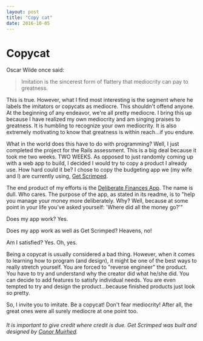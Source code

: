 ```yaml
---
layout: post
title: "Copy cat"
date: 2016-10-05
---
```


# Copycat

Oscar Wilde once said:
<blockquote>
Imitation is the sincerest form of flattery that mediocrity can pay to greatness.
</blockquote>

This is true. However, what I find most interesting is the segment where he labels the imitators or copycats as mediocre. This shouldn't offend anyone. At the beginning of any endeavor, we're all pretty mediocre. I bring this up because I have realized my own mediocrity and am singing praises to greatness. It is humbling to recognize your own mediocrity. It is also extremely motivating to know that greatness is within reach...if you endure.

What in the world does this have to do with programming? Well, I just completed the project for the Rails assessment. This is a big deal because it took me two weeks. TWO WEEKS. As opposed to just randomly coming up with a web app to build, I decided I would try to copy a product I already use. How hard could it be? I chose to copy the budgeting app we (my wife and I) are currently using, [Get Scrimped](http://getscrimped.com/login).

The end product of my efforts is the [Deliberate Finances App](https://github.com/crwhitesides/deliberate_finances_app). The name is dull. Who cares. The purpose of the app, as stated in its readme, is to "help you manage your money more deliberately. Why? Well, because at some point in your life you've asked yourself: 'Where did all the money go?'" 

Does my app work? Yes. 

Does my app work as well as Get Scrimped? Heavens, no! 

Am I satisfied? Yes. Oh, yes. 

Being a copycat is usually considered a bad thing. However, when it comes to learning how to program (and design), it might be one of the best ways to really stretch yourself. You are forced to "reverse engineer" the product. You have to try and understand why the creator did what he/she did. You can decide to add features to satisfy individual needs. You are even tempted to try and design the product...because finished products just look so pretty.

So, I invite you to imitate. Be a copycat! Don't fear mediocrity! After all, the great ones were all surely mediocre at one point too.

###### It is important to give credit where credit is due. Get Scrimped was built and designed by [Conor Muirhed](https://twitter.com/conormuirhead).
